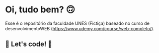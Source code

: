 # Oi, tudo bem? 🙃

Esse é o repositório da faculdade UNES (Fictiça) baseado no curso de desenvolvimentoWEB (https://www.udemy.com/course/web-completo/).

## 🚀 Let's code! 🚀
